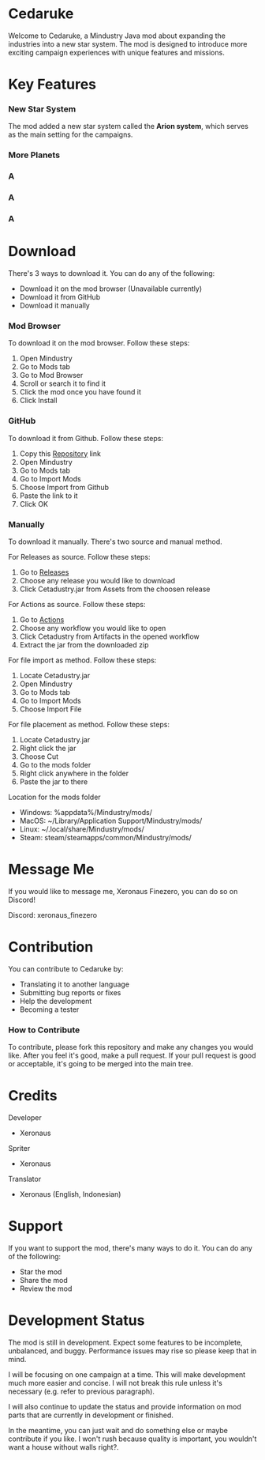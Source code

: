 # Cedaruke
Welcome to Cedaruke, a Mindustry Java mod about expanding the industries into a new star system. The mod is designed to introduce more exciting campaign experiences with unique features and missions.

# Key Features

### New Star System
The mod added a new star system called the **Arion system**, which serves as the main setting for the campaigns.

### More Planets

### A

### A

### A

# Download
There's 3 ways to download it. You can do any of the following:
- Download it on the mod browser (Unavailable currently)
- Download it from GitHub
- Download it manually 

### Mod Browser
To download it on the mod browser. Follow these steps:

1. Open Mindustry
2. Go to Mods tab
3. Go to Mod Browser
4. Scroll or search it to find it
5. Click the mod once you have found it
6. Click Install

### GitHub
To download it from Github. Follow these steps:

1. Copy this [Repository](https://github.com/Xeron590/Cetadustry) link
2. Open Mindustry
3. Go to Mods tab
4. Go to Import Mods
5. Choose Import from Github
6. Paste the link to it
7. Click OK

### Manually 
To download it manually. There's two source and manual method.

For Releases as source. Follow these steps:

1. Go to [Releases](https://github.com/Xeron590/Cetadustry/releases)
2. Choose any release you would like to download
3. Click Cetadustry.jar from Assets from the choosen release

For Actions as source. Follow these steps:

1. Go to [Actions](https://github.com/Xeron590/Cetadustry/actions)
2. Choose any workflow you would like to open
3. Click Cetadustry from Artifacts in the opened workflow
4. Extract the jar from the downloaded zip

For file import as method. Follow these steps:

1. Locate Cetadustry.jar
2. Open Mindustry
3. Go to Mods tab
4. Go to Import Mods
5. Choose Import File

For file placement as method. Follow these steps:

1. Locate Cetadustry.jar
2. Right click the jar
3. Choose Cut
4. Go to the mods folder
5. Right click anywhere in the folder
6. Paste the jar to there

Location for the mods folder
- Windows: %appdata%/Mindustry/mods/
- MacOS: ~/Library/Application Support/Mindustry/mods/
- Linux: ~/.local/share/Mindustry/mods/
- Steam: steam/steamapps/common/Mindustry/mods/

# Message Me
If you would like to message me, Xeronaus Finezero, you can do so on Discord!

Discord: xeronaus_finezero

# Contribution
You can contribute to Cedaruke by:
- Translating it to another language
- Submitting bug reports or fixes
- Help the development
- Becoming a tester

### How to Contribute
To contribute, please fork this repository and make any changes you would like. After you feel it's good, make a pull request. If your pull request is good or acceptable, it's going to be merged into the main tree.

# Credits

Developer
- Xeronaus

Spriter
- Xeronaus

Translator
- Xeronaus (English, Indonesian)

# Support 
If you want to support the mod, there's many ways to do it. You can do any of the following:
- Star the mod
- Share the mod
- Review the mod

# Development Status

The mod is still in development. Expect some features to be incomplete, unbalanced, and buggy. Performance issues may rise so please keep that in mind.

I will be focusing on one campaign at a time. This will make development much more easier and concise. I will not break this rule unless it's necessary (e.g. refer to previous paragraph).

I will also continue to update the status and provide information on mod parts that are currently in development or finished.

In the meantime, you can just wait and do something else or maybe contribute if you like. I won't rush because quality is important, you wouldn't want a house without walls right?.
